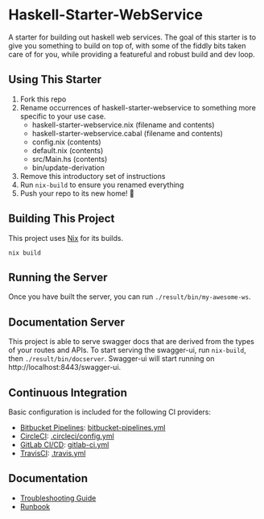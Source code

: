 # Haskell-Starter-WebService

A starter for building out haskell web services. The goal of this starter is to give you something to build on top of,
with some of the fiddly bits taken care of for you, while providing a featureful and robust build and dev loop.

## Using This Starter

1. Fork this repo
1. Rename occurrences of haskell-starter-webservice to something more specific to your use case.
   * haskell-starter-webservice.nix (filename and contents)
   * haskell-starter-webservice.cabal (filename and contents)
   * config.nix (contents)
   * default.nix (contents)
   * src/Main.hs (contents)
   * bin/update-derivation
1. Remove this introductory set of instructions
1. Run `nix-build` to ensure you renamed everything
1. Push your repo to its new home! 🚀

## Building This Project

This project uses [Nix](https://nixos.org/nix/) for its builds.

`nix build`

## Running the Server

Once you have built the server, you can run `./result/bin/my-awesome-ws`.

## Documentation Server

This project is able to serve swagger docs that are derived from the types of your routes and APIs. To start serving the
swagger-ui, run `nix-build`, then `./result/bin/docserver`. Swagger-ui will start running on
http://localhost:8443/swagger-ui.

## Continuous Integration

Basic configuration is included for the following CI providers:

* [Bitbucket Pipelines](https://bitbucket.org/product/features/pipelines): [bitbucket-pipelines.yml](bitbucket-pipelines.yml)
* [CircleCI](https://circleci.com): [.circleci/config.yml](.circleci/config.yml)
* [GitLab CI/CD](https://about.gitlab.com/product/continuous-integration/): [gitlab-ci.yml](.gitlab-ci.yml)
* [TravisCI](https://travis-ci.org/): [.travis.yml](.travis.yml)


## Documentation

* [Troubleshooting Guide](docs/TROUBLESHOOTING.md)
* [Runbook](docs/RUNBOOK.md)
